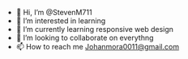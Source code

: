 - 👋 Hi, I’m @StevenM711
- 👀 I’m interested in learning 
- 🌱 I’m currently learning responsive web design 
- 💞️ I’m looking to collaborate on everythng
- 📫 How to reach me Johanmora0011@gmail.com

<!---
StevenM711/StevenM711 is a ✨ special ✨ repository because its `README.md` (this file) appears on your GitHub profile.
You can click the Preview link to take a look at your changes.
--->
